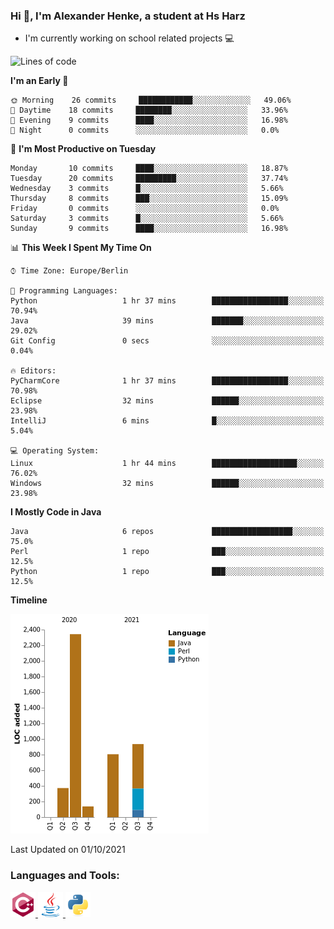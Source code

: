 <h3>Hi 👋, I'm Alexander Henke, a student at Hs Harz</h3>



* I'm currently working on school related projects 💻


<!--START_SECTION:waka-->
![Lines of code](https://img.shields.io/badge/From%20Hello%20World%20I%27ve%20Written-4591%20lines%20of%20code-blue)

**I'm an Early 🐤** 

```text
🌞 Morning    26 commits     ████████████░░░░░░░░░░░░░   49.06% 
🌆 Daytime    18 commits     ████████░░░░░░░░░░░░░░░░░   33.96% 
🌃 Evening    9 commits      ████░░░░░░░░░░░░░░░░░░░░░   16.98% 
🌙 Night      0 commits      ░░░░░░░░░░░░░░░░░░░░░░░░░   0.0%

```
📅 **I'm Most Productive on Tuesday** 

```text
Monday       10 commits     ████░░░░░░░░░░░░░░░░░░░░░   18.87% 
Tuesday      20 commits     █████████░░░░░░░░░░░░░░░░   37.74% 
Wednesday    3 commits      █░░░░░░░░░░░░░░░░░░░░░░░░   5.66% 
Thursday     8 commits      ███░░░░░░░░░░░░░░░░░░░░░░   15.09% 
Friday       0 commits      ░░░░░░░░░░░░░░░░░░░░░░░░░   0.0% 
Saturday     3 commits      █░░░░░░░░░░░░░░░░░░░░░░░░   5.66% 
Sunday       9 commits      ████░░░░░░░░░░░░░░░░░░░░░   16.98%

```


📊 **This Week I Spent My Time On** 

```text
⌚︎ Time Zone: Europe/Berlin

💬 Programming Languages: 
Python                   1 hr 37 mins        █████████████████░░░░░░░░   70.94% 
Java                     39 mins             ███████░░░░░░░░░░░░░░░░░░   29.02% 
Git Config               0 secs              ░░░░░░░░░░░░░░░░░░░░░░░░░   0.04%

🔥 Editors: 
PyCharmCore              1 hr 37 mins        █████████████████░░░░░░░░   70.98% 
Eclipse                  32 mins             ██████░░░░░░░░░░░░░░░░░░░   23.98% 
IntelliJ                 6 mins              █░░░░░░░░░░░░░░░░░░░░░░░░   5.04%

💻 Operating System: 
Linux                    1 hr 44 mins        ███████████████████░░░░░░   76.02% 
Windows                  32 mins             ██████░░░░░░░░░░░░░░░░░░░   23.98%

```

**I Mostly Code in Java** 

```text
Java                     6 repos             ██████████████████░░░░░░░   75.0% 
Perl                     1 repo              ███░░░░░░░░░░░░░░░░░░░░░░   12.5% 
Python                   1 repo              ███░░░░░░░░░░░░░░░░░░░░░░   12.5%

```


**Timeline**

![Chart not found](https://raw.githubusercontent.com/4l3H3/4l3H3/main/charts/bar_graph.png) 


 Last Updated on 01/10/2021
<!--END_SECTION:waka-->

<h3 align="left">Languages and Tools:</h3>
<p align="left"> <a href="https://www.w3schools.com/cpp/" target="_blank"> <img src="https://raw.githubusercontent.com/devicons/devicon/master/icons/cplusplus/cplusplus-original.svg" alt="cplusplus" width="40" height="40"/> </a> <a href="https://www.java.com" target="_blank"> <img src="https://raw.githubusercontent.com/devicons/devicon/master/icons/java/java-original.svg" alt="java" width="40" height="40"/> </a> <a href="https://www.python.org" target="_blank"> <img src="https://raw.githubusercontent.com/devicons/devicon/master/icons/python/python-original.svg" alt="python" width="40" height="40"/> </a> </p>


